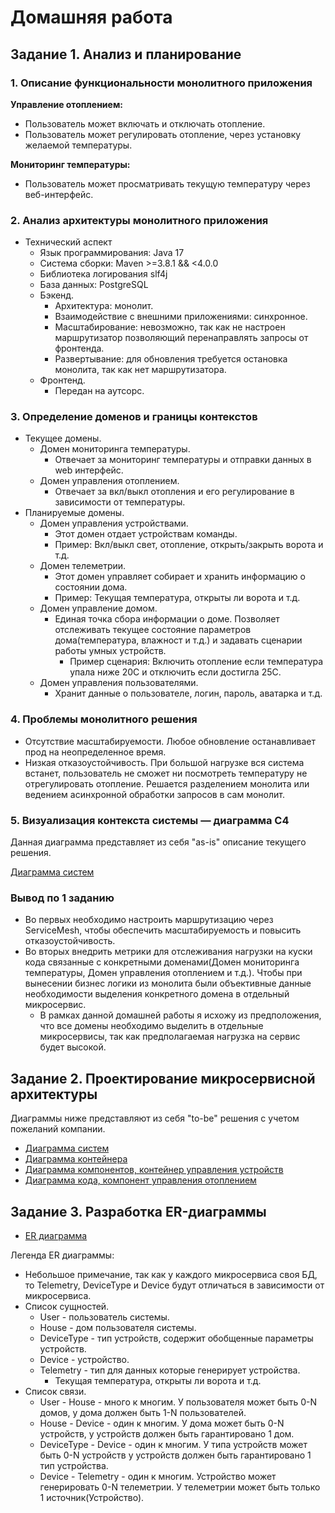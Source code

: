 # Домашняя работа

## Задание 1. Анализ и планирование

### 1. Описание функциональности монолитного приложения

**Управление отоплением:**

- Пользователь может включать и отключать отопление.
- Пользователь может регулировать отопление, через установку желаемой температуры.

**Мониторинг температуры:**

- Пользователь может просматривать текущую температуру через веб-интерфейс.

### 2. Анализ архитектуры монолитного приложения

- Технический аспект
  - Язык программирования: Java 17
  - Система сборки: Maven >=3.8.1 && <4.0.0
  - Библиотека логирования slf4j
  - База данных: PostgreSQL
  - Бэкенд.
    - Архитектура: монолит.
    - Взаимодействие с внешними приложениями: синхронное.
    - Масштабирование: невозможно, так как не настроен маршрутизатор позволяющий перенаправлять запросы от фронтенда.
    - Развертывание: для обновления требуется остановка монолита, так как нет маршрутизатора.
  - Фронтенд.
    - Передан на аутсорс.

### 3. Определение доменов и границы контекстов

- Текущее домены.
  - Домен мониторинга температуры.
    - Отвечает за мониторинг температуры и отправки данных в web интерфейс.
  - Домен управления отоплением.
    - Отвечает за вкл/выкл отопления и его регулирование в зависимости от температуры.
- Планируемые домены.
  - Домен управления устройствами.
    - Этот домен отдает устройствам команды.
    - Пример: Вкл/выкл свет, отопление, открыть/закрыть ворота и т.д.
  - Домен телеметрии.
    - Этот домен управляет собирает и хранить информацию о состоянии дома.
    - Пример: Текущая температура, открыты ли ворота и т.д.
  - Домен управление домом.
    - Единая точка сбора информации о доме. Позволяет отслеживать текущее состояние параметров дома(температура, влажност и т.д.) и задавать сценарии работы умных устройств.
      - Пример сценария: Включить отопление если температура упала ниже 20C и отключить если достигла 25С.
  - Домен управления пользователями.
    - Хранит данные о пользователе, логин, пароль, аватарка и т.д.

### 4. Проблемы монолитного решения

- Отсутствие масштабируемости. Любое обновление останавливает прод на неопределенное время.
- Низкая отказоустойчивость. При большой нагрузке вся система встанет, пользователь не сможет ни посмотреть температуру не отрегулировать отопление. Решается разделением монолита или ведением асинхронной обработки запросов в сам монолит.

### 5. Визуализация контекста системы — диаграмма С4

Данная диаграмма представляет из себя "as-is" описание текущего решения.

[Диаграмма систем](./docs/context_as_is.plantuml)

### Вывод по 1 заданию

- Во первых необходимо настроить маршрутизацию через ServiceMesh, чтобы обеспечить масштабируемость и повысить отказоустойчивость.
- Во вторых внедрить метрики для отслеживания нагрузки на куски кода связанные с конкретными доменами(Домен мониторинга температуры, Домен управления отоплением и т.д.). Чтобы при вынесении бизнес логики из монолита были объективные данные необходимости выделения конкретного домена в отдельный микросервис.
  - В рамках данной домашней работы я исхожу из предположения, что все домены необходимо выделить в отдельные микросервисы, так как предполагаемая нагрузка на сервис будет высокой.

## Задание 2. Проектирование микросервисной архитектуры

Диаграммы ниже представляют из себя "to-be" решения с учетом пожеланий компании.

- [Диаграмма систем](./docs/context_to_be.plantuml)
- [Диаграмма контейнера](./docs/container_to_be.plantuml)
- [Диаграмма компонентов, контейнер управления устройств](./docs/component_device_manager_to_be.plantuml)
- [Диаграмма кода, компонент управления отоплением](./docs/code_heat_component_to_be.plantuml)

## Задание 3. Разработка ER-диаграммы

- [ER диаграмма](./docs/er_diagram_to_be.plantuml)

Легенда ER диаграммы:

- Небольшое примечание, так как у каждого микросервиса своя БД, то Telemetry, DeviceType и Device будут отличаться в зависимости от микросервиса.
- Список сущностей.
  - User - пользователь системы.
  - House - дом пользователя системы.
  - DeviceType - тип устройств, содержит обобщенные параметры устройств.
  - Device - устройство.
  - Telemetry - тип для данных которые генерирует устройства.
    - Текущая температура, открыты ли ворота и т.д.
- Список связи.
  - User - House - много к многим. У пользователя может быть 0-N домов, у дома должен быть 1-N пользователей.
  - House - Device - один к многим. У дома может быть 0-N устройств, у устройств должен быть гарантировано 1 дом.
  - DeviceType - Device - один к многим. У типа устройств может быть 0-N устройств у устройств должен быть гарантировано 1 тип устройства.
  - Device - Telemetry - один к многим. Устройство может генерировать 0-N телеметрии. У телеметрии может быть только 1 источник(Устройство).
